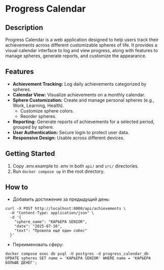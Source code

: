 # Progress Calendar

## Description

Progress Calendar is a web application designed to help users track their achievements across different customizable spheres of life. It provides a visual calendar interface to log and view progress, along with features to manage spheres, generate reports, and customize the appearance.

## Features

- **Achievement Tracking:** Log daily achievements categorized by spheres.
- **Calendar View:** Visualize achievements on a monthly calendar.
- **Sphere Customization:** Create and manage personal spheres (e.g., Work, Learning, Health).
    - Customize sphere colors.
    - Reorder spheres.
- **Reporting:** Generate reports of achievements for a selected period, grouped by sphere.
- **User Authentication:** Secure login to protect user data.
- **Responsive Design:** Usable across different devices.

## Getting Started

1. Copy .env.example to .env in both `api/` and `src/` directories.
2. Run `docker compose up` in the root directory.

## How to
- Добавить достижение за предыдущий день:
```
curl -X POST http://localhost:8000/api/achievements \
  -H "Content-Type: application/json" \
  -d '{
    "sphere_name": "КАРЬЕРА SENIOR",
    "date": "2025-07-16",
    "text": "Провела ещё один собес"
  }'
```

- Переименовать сферу:
```
docker compose exec db psql -U postgres -d progress_calendar_db
UPDATE spheres SET name = 'КАРЬЕРА SENIOR' WHERE name = 'КАРЬЕРА БОЛЬШЕ ДЕНЕГ';
```

